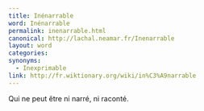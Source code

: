 ```yaml
---
title: Inénarrable
word: Inénarrable
permalink: inenarrable.html
canonical: http://lachal.neamar.fr/Inenarrable
layout: word
categories:
synonyms:
  - Inexprimable
link: http://fr.wiktionary.org/wiki/in%C3%A9narrable
---
```


Qui ne peut être ni narré, ni raconté.

